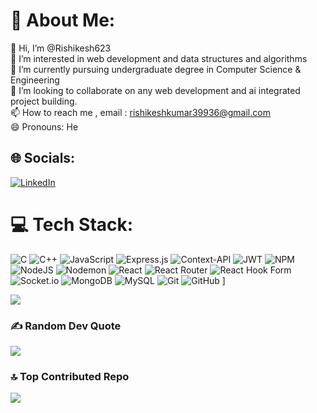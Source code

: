 # 💫 About Me:
👋 Hi, I’m @Rishikesh623<br>👀 I’m interested in web development and data structures and algorithms<br>🌱 I’m currently pursuing undergraduate degree in Computer Science & Engineering<br>💞️ I’m looking to collaborate on any web development and ai integrated project building.<br>📫 How to reach me , email : rishikeshkumar39936@gmail.com<br>😄 Pronouns: He<br>
<!--⚡ Fun fact: "Nothing funny, I am serious."-->


## 🌐 Socials:
[![LinkedIn](https://img.shields.io/badge/LinkedIn-%230077B5.svg?logo=linkedin&logoColor=white)](https://linkedin.com/in/https://www.linkedin.com/in/18rishikesh) 

# 💻 Tech Stack:
![C](https://img.shields.io/badge/c-%2300599C.svg?style=for-the-badge&logo=c&logoColor=white) ![C++](https://img.shields.io/badge/c++-%2300599C.svg?style=for-the-badge&logo=c%2B%2B&logoColor=white) ![JavaScript](https://img.shields.io/badge/javascript-%23323330.svg?style=for-the-badge&logo=javascript&logoColor=%23F7DF1E) ![Express.js](https://img.shields.io/badge/express.js-%23404d59.svg?style=for-the-badge&logo=express&logoColor=%2361DAFB) ![Context-API](https://img.shields.io/badge/Context--Api-000000?style=for-the-badge&logo=react) ![JWT](https://img.shields.io/badge/JWT-black?style=for-the-badge&logo=JSON%20web%20tokens) ![NPM](https://img.shields.io/badge/NPM-%23CB3837.svg?style=for-the-badge&logo=npm&logoColor=white) ![NodeJS](https://img.shields.io/badge/node.js-6DA55F?style=for-the-badge&logo=node.js&logoColor=white) ![Nodemon](https://img.shields.io/badge/NODEMON-%23323330.svg?style=for-the-badge&logo=nodemon&logoColor=%BBDEAD) ![React](https://img.shields.io/badge/react-%2320232a.svg?style=for-the-badge&logo=react&logoColor=%2361DAFB) ![React Router](https://img.shields.io/badge/React_Router-CA4245?style=for-the-badge&logo=react-router&logoColor=white) ![React Hook Form](https://img.shields.io/badge/React%20Hook%20Form-%23EC5990.svg?style=for-the-badge&logo=reacthookform&logoColor=white) ![Socket.io](https://img.shields.io/badge/Socket.io-black?style=for-the-badge&logo=socket.io&badgeColor=010101) ![MongoDB](https://img.shields.io/badge/MongoDB-%234ea94b.svg?style=for-the-badge&logo=mongodb&logoColor=white) ![MySQL](https://img.shields.io/badge/mysql-4479A1.svg?style=for-the-badge&logo=mysql&logoColor=white) ![Git](https://img.shields.io/badge/git-%23F05033.svg?style=for-the-badge&logo=git&logoColor=white) ![GitHub](https://img.shields.io/badge/github-%23121011.svg?style=for-the-badge&logo=github&logoColor=white) ]
<!--# 📊 GitHub Stats:
![](https://github-readme-stats.vercel.app/api?username=rishikesh623&theme=default_repocard&hide_border=false&include_all_commits=true&count_private=true)<br/>

![](https://github-readme-stats.vercel.app/api/top-langs/?username=rishikesh623&theme=default_repocard&hide_border=false&include_all_commits=true&count_private=true&layout=compact)
-->
![](https://github-readme-streak-stats.herokuapp.com/?user=rishikesh623&theme=default_repocard&hide_border=false)<br/>


### ✍️ Random Dev Quote
![](https://quotes-github-readme.vercel.app/api?type=horizontal&theme=light)


### 🔝 Top Contributed Repo
![](https://github-contributor-stats.vercel.app/api?username=rishikesh623&limit=5&theme=dark&combine_all_yearly_contributions=true)

<!--
---
[![](https://visitcount.itsvg.in/api?id=rishikesh623&icon=0&color=13)](https://visitcount.itsvg.in)

<!-- Proudly created with GPRM ( https://gprm.itsvg.in ) -->
